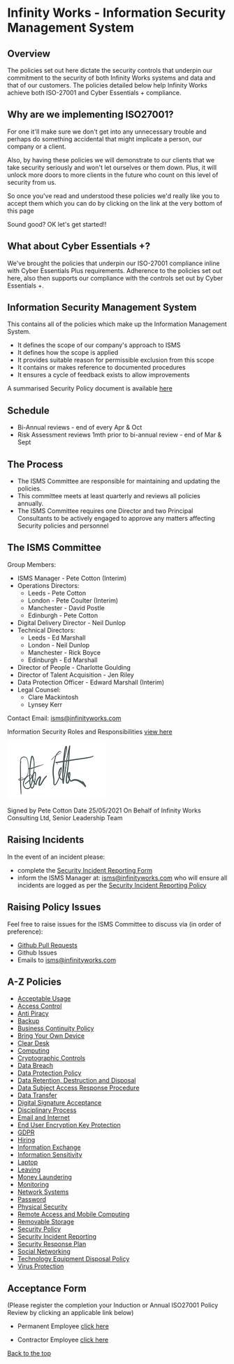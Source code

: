 # Infinity Works - Information Security Management System

## Overview

The policies set out here dictate the security controls that underpin our commitment to the security of both Infinity Works systems and data and that of our customers. The policies detailed below help Infinity Works achieve both ISO-27001 and Cyber Essentials + compliance.

## Why are we implementing ISO27001?

For one it'll make sure we don't get into any unnecessary trouble and perhaps do something accidental that might implicate a person, our company or a client.

Also, by having these policies we will demonstrate to our clients that we take security seriously and won't let ourselves or them down.
Plus, it will unlock more doors to more clients in the future who count on this level of security from us.

So once you've read and understood these policies we'd really like you to accept them which you can do by clicking on the link at the very bottom of this page

Sound good? OK let's get started!!

## What about Cyber Essentials +?

We've brought the policies that underpin our ISO-27001 compliance inline with Cyber Essentials Plus requirements. Adherence to the policies set out here, also then supports our compliance with the controls set out by Cyber Essentials +.

## Information Security Management System

This contains all of the policies which make up the Information Management System.

* It defines the scope of our company's approach to ISMS
* It defines how the scope is applied
* It provides suitable reason for permissible exclusion from this scope
* It contains or makes reference to documented procedures
* It ensures a cycle of feedback exists to allow improvements 

A summarised Security Policy document is available [here](security/readme.md)

## Schedule  

* Bi-Annual reviews - end of every Apr & Oct
* Risk Assessment reviews 1mth prior to bi-annual review - end of Mar & Sept

## The Process

* The ISMS Committee are responsible for maintaining and updating the policies.
* This committee meets at least quarterly and reviews all policies annually.
* The ISMS Committee requires one Director and two Principal Consultants to be actively engaged to approve any matters affecting Security policies and personnel

## The ISMS Committee

Group Members:

* ISMS Manager - Pete Cotton (Interim)
* Operations Directors:
  * Leeds - Pete Cotton
  * London - Pete Coulter (Interim)
  * Manchester - David Postle
  * Edinburgh - Pete Cotton
* Digital Delivery Director - Neil Dunlop
* Technical Directors:
  * Leeds - Ed Marshall
  * London - Neil Dunlop
  * Manchester - Rick Boyce
  * Edinburgh - Ed Marshall
* Director of People - Charlotte Goulding
* Director of Talent Acquisition - Jen Riley
* Data Protection Officer - Edward Marshall (Interim)
* Legal Counsel:
  * Clare Mackintosh
  * Lynsey Kerr

Contact Email: isms@infinityworks.com 

Information Security Roles and Responsibilities [view here](security#information-security-roles-and-responsibilities)

![Signature](../signature.png)

Signed by Pete Cotton
Date 25/05/2021
On Behalf of Infinity Works Consulting Ltd, Senior Leadership Team

## Raising Incidents

In the event of an incident please:

* complete the [Security Incident Reporting Form](https://forms.gle/QjXKKgvQ1wZ4GLcV8)
* inform the ISMS Manager at: isms@infinityworks.com who will ensure all incidents are logged as per the [Security Incident Reporting Policy](securityincidentreporting/readme.md) 

## Raising Policy Issues

Feel free to raise issues for the ISMS Committee to discuss via (in order of preference):

* [Github Pull Requests](https://github.com/infinityworks/policies)
* Github Issues
* Emails to isms@infinityworks.com

## A-Z Policies

* [Acceptable Usage](acceptableusage/readme.md)
* [Access Control](accesscontrol/readme.md)
* [Anti Piracy](antipiracy/readme.md)
* [Backup](backup/readme.md)
* [Business Continuity Policy](bcp/readme.md)
* [Bring Your Own Device](byod/readme.md)
* [Clear Desk](cleardesk/readme.md)
* [Computing](computing/readme.md)
* [Cryptographic Controls](cryptographiccontrols/readme.md)
* [Data Breach](databreach/readme.md)
* [Data Protection Policy](../ISO-9001/DataProtectionPolicy/readme.md)
* [Data Retention, Destruction and Disposal](dataretentionanddisposal/readme.md)
* [Data Subject Access Response Procedure](datasubjectaccessresponse)
* [Data Transfer](datatransfer/readme.md)
* [Digital Signature Acceptance](digitalsignatureacceptance/readme.md)
* [Disciplinary Process](../ISO-9001/DisciplinaryPolicy/readme.md)
* [Email and Internet](emailandinternet/readme.md)
* [End User Encryption Key Protection](enduserencryptionkeyprotection/readme.md)
* [GDPR](GDPR/README.md)
* [Hiring](hiring/readme.md)
* [Information Exchange](informationexchange/readme.md)
* [Information Sensitivity](informationsensitivity/readme.md)
* [Laptop](device/readme.md)
* [Leaving](leaving/readme.md)
* [Money Laundering](moneylaundering/readme.md)
* [Monitoring](monitoring/readme.md)
* [Network Systems](networksystems/readme.md)
* [Password](password/readme.md)
* [Physical Security](physicalsecurity/readme.md)
* [Remote Access and Mobile Computing](remoteaccessandmobilecomputing/readme.md)
* [Removable Storage](removeablestorage/readme.md)
* [Security Policy](security/readme.md)
* [Security Incident Reporting](securityincidentreporting/readme.md)
* [Security Response Plan](securityresponseplan/readme.md)
* [Social Networking](socialnetworking/readme.md)
* [Technology Equipment Disposal Policy](technologyequipmentdisposal/readme.md)
* [Virus Protection](virusprotection/readme.md)

## Acceptance Form

(Please register the completion your Induction or Annual ISO27001 Policy Review by clicking an applicable link below)

* Permanent Employee [click here](https://docs.google.com/forms/d/e/1FAIpQLSfyqxcy6PcsnT7rakh18dXckpDsXL4fmO4k7snyCvsWGZ0Kew/viewform) 

* Contractor Employee [click here](https://docs.google.com/forms/d/e/1FAIpQLSd2QfbOqf6mSP8VnwFziG9DgzXz-1FKsB2E8QL6fSY13IryvA/viewform)

[Back to the top](./README.md)
